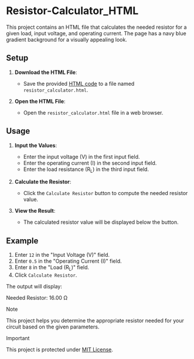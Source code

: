 # Resistor-Calculator_HTML

This project contains an HTML file that calculates the needed resistor for a given load, input voltage, and operating current. The page has a navy blue gradient background for a visually appealing look.

## Setup

1. **Download the HTML File**:
   - Save the provided [HTML code](resistor_calculator.html) to a file named `resistor_calculator.html`.

2. **Open the HTML File**:
   - Open the `resistor_calculator.html` file in a web browser.

## Usage

1. **Input the Values**:
   - Enter the input voltage (V) in the first input field.
   - Enter the operating current (I) in the second input field.
   - Enter the load resistance (R<sub>L</sub>) in the third input field.

2. **Calculate the Resistor**:
   - Click the `Calculate Resistor` button to compute the needed resistor value.

3. **View the Result**:
   - The calculated resistor value will be displayed below the button.

## Example

1. Enter `12` in the "Input Voltage (V)" field.
2. Enter `0.5` in the "Operating Current (I)" field.
3. Enter `8` in the "Load (R<sub>L</sub>)" field.
4. Click `Calculate Resistor`.

The output will display:

Needed Resistor: 16.00 Ω

>[!NOTE]
>This project helps you determine the appropriate resistor needed for your circuit based on the given parameters.

>[!IMPORTANT]
>This project is protected under [MIT License](LICENSE).

